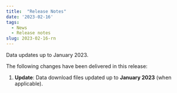 ```yaml
---
title:  "Release Notes"
date: '2023-02-16'
tags:
  - News
  - Release notes
slug: 2023-02-16-rn
---
```


Data updates up to January 2023.

<!--more-->
The following changes have been delivered in this release:

1. **Update**: Data download files updated up to **January 2023** (when applicable).